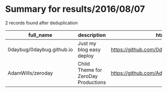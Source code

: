 
# Summary for results/2016/08/07
    
2 records found after deduplication

| full_name | description | html_url | matched_list | matched_count | pushed_at | size | stargazers_count | language | forks_count |
|---------------------------|-------------------------------------|----------------------------------------------|----------------|-----------------|---------------------------|--------|--------------------|------------|---------------|
| 0daybug/0daybug.github.io | Just my blog easy deploy | https://github.com/0daybug/0daybug.github.io | ['0day'] | 1 | 2016-08-07 05:21:48+00:00 | 2134 | 0 | HTML | 0 |
| AdamWills/zeroday | Child Theme for ZeroDay Productions | https://github.com/AdamWills/zeroday | ['zeroday'] | 1 | 2016-08-07 19:35:12+00:00 | 10 | 0 | PHP | 0 |
